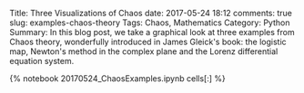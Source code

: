 ﻿Title: Three Visualizations of Chaos 
date: 2017-05-24 18:12
comments: true
slug: examples-chaos-theory
Tags: Chaos, Mathematics
Category: Python
Summary: In this blog post, we take a graphical look at three examples from Chaos theory, wonderfully introduced in James Gleick's book: the logistic map, Newton's method in the complex plane and the Lorenz differential equation system.

{% notebook 20170524_ChaosExamples.ipynb cells[:] %}
